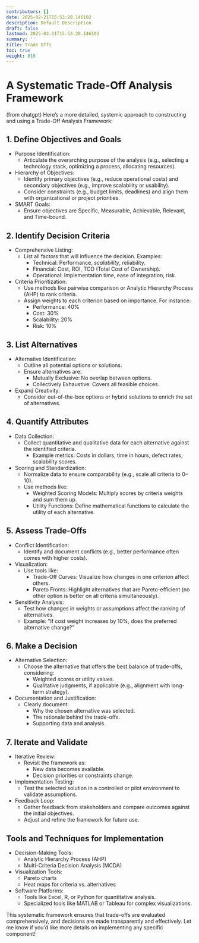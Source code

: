 ```yaml
---
contributors: []
date: 2025-02-21T15:53:28.146102
description: Default Description
draft: false
lastmod: 2025-02-21T15:53:28.146102
summary: ''
title: Trade Offs
toc: true
weight: 810
---
```


# A Systematic Trade-Off Analysis Framework

(from chatgpt)
Here’s a more detailed, systemic approach to constructing and using a Trade-Off Analysis Framework:

## 1. Define Objectives and Goals

* Purpose Identification:
  * Articulate the overarching purpose of the analysis (e.g., selecting a technology stack, optimizing a process, allocating resources).
* Hierarchy of Objectives:
  * Identify primary objectives (e.g., reduce operational costs) and secondary objectives (e.g., improve scalability or usability).
  * Consider constraints (e.g., budget limits, deadlines) and align them with organizational or project priorities.
* SMART Goals:
  * Ensure objectives are Specific, Measurable, Achievable, Relevant, and Time-bound.

## 2. Identify Decision Criteria

* Comprehensive Listing:
  * List all factors that will influence the decision. Examples:
    * Technical: Performance, *scalability*, reliability.
    * Financial: Cost, ROI, TCO (Total Cost of Ownership).
    * Operational: Implementation time, ease of integration, risk.
* Criteria Prioritization:
  * Use methods like pairwise comparison or Analytic Hierarchy Process (AHP) to rank criteria.
  * Assign weights to each criterion based on importance. For instance:
    * Performance: 40%
    * Cost: 30%
    * Scalability: 20%
    * Risk: 10%

## 3. List Alternatives

* Alternative Identification:
  * Outline all potential options or solutions.
  * Ensure alternatives are:
    * Mutually Exclusive: No overlap between options.
    * Collectively Exhaustive: Covers all feasible choices.
* Expand Creativity:
  * Consider out-of-the-box options or hybrid solutions to enrich the set of alternatives.

## 4. Quantify Attributes

* Data Collection:
  * Collect quantitative and qualitative data for each alternative against the identified criteria.
    * Example metrics: Costs in dollars, time in hours, defect rates, scalability scores.
* Scoring and Standardization:
  * Normalize data to ensure comparability (e.g., scale all criteria to 0–10).
  * Use methods like:
    * Weighted Scoring Models: Multiply scores by criteria weights and sum them up.
    * Utility Functions: Define mathematical functions to calculate the utility of each alternative.

## 5. Assess Trade-Offs

* Conflict Identification:
  * Identify and document conflicts (e.g., better performance often comes with higher costs).
* Visualization:
  * Use tools like:
    * Trade-Off Curves: Visualize how changes in one criterion affect others.
    * Pareto Fronts: Highlight alternatives that are Pareto-efficient (no other option is better on all criteria simultaneously).
* Sensitivity Analysis:
  * Test how changes in weights or assumptions affect the ranking of alternatives.
  * Example: "If cost weight increases by 10%, does the preferred alternative change?"

## 6. Make a Decision

* Alternative Selection:
  * Choose the alternative that offers the best balance of trade-offs, considering:
    * Weighted scores or utility values.
    * Qualitative judgments, if applicable (e.g., alignment with long-term strategy).
* Documentation and Justification:
  * Clearly document:
    * Why the chosen alternative was selected.
    * The rationale behind the trade-offs.
    * Supporting data and analysis.

## 7. Iterate and Validate

* Iterative Review:
  * Revisit the framework as:
    * New data becomes available.
    * Decision priorities or constraints change.
* Implementation Testing:
  * Test the selected solution in a controlled or pilot environment to validate assumptions.
* Feedback Loop:
  * Gather feedback from stakeholders and compare outcomes against the initial objectives.
  * Adjust and refine the framework for future use.

## Tools and Techniques for Implementation

* Decision-Making Tools:
  * Analytic Hierarchy Process (AHP)
  * Multi-Criteria Decision Analysis (MCDA)
* Visualization Tools:
  * Pareto charts
  * Heat maps for criteria vs. alternatives
* Software Platforms:
  * Tools like Excel, R, or Python for quantitative analysis.
  * Specialized tools like MATLAB or Tableau for complex visualizations.

This systematic framework ensures that trade-offs are evaluated comprehensively, and decisions are made transparently and effectively. Let me know if you'd like more details on implementing any specific component!

